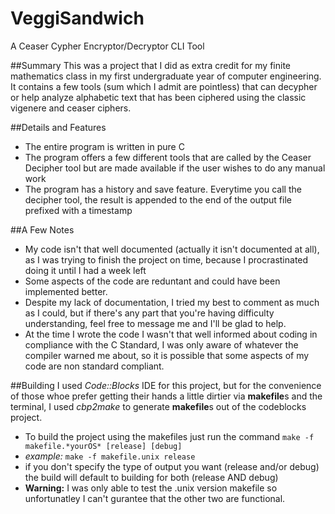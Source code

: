 # VeggiSandwich
A Ceaser Cypher Encryptor/Decryptor CLI Tool

##Summary
This was a project that I did as extra credit for my finite mathematics class in my first undergraduate year of computer engineering.
It contains a few tools (sum which I admit are pointless) that can decypher or help analyze alphabetic text that has been ciphered using the classic vigenere and ceaser ciphers.

##Details and Features
- The entire program is written in pure C
- The program offers a few different tools that are called by the Ceaser Decipher tool but are made available if the user wishes to do any manual work
- The program has a history and save feature. Everytime you call the decipher tool, the result is appended to the end of the output file prefixed with a timestamp

##A Few Notes
- My code isn't that well documented (actually it isn't documented at all), as I was trying to finish the project on time, because I procrastinated doing it until I had a week left
- Some aspects of the code are reduntant and could have been implemented better.
- Despite my lack of documentation, I tried my best to comment as much as I could, but if there's any part that you're having difficulty understanding, feel free to message me and I'll be glad to help.
- At the time I wrote the code I wasn't that well informed about coding in compliance with the C Standard, I was only aware of whatever the compiler warned me about, so it is possible that some aspects of my code are non standard compliant.

##Building
I used *Code::Blocks* IDE for this project, but for the convenience of those whoe prefer getting their hands a little dirtier via **makefile**s and the terminal, I used *cbp2make* to generate **makefile**s out of the codeblocks project.
- To build the project using the makefiles just run the command `make -f makefile.*yourOS* [release] [debug]`
- *example:* `make -f makefile.unix release`
- if you don't specify the type of output you want (release and/or debug) the build will default to building for both (release AND debug)
- **Warning:** I was only able to test the .unix version makefile so unfortunatley I can't gurantee that the other two are functional.

